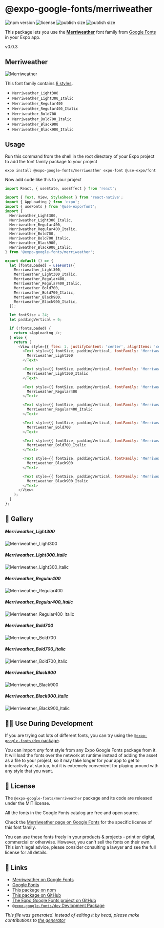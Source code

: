 # @expo-google-fonts/merriweather

![npm version](https://flat.badgen.net/npm/v/@expo-google-fonts/merriweather)
![license](https://flat.badgen.net/github/license/expo/google-fonts)
![publish size](https://flat.badgen.net/packagephobia/install/@expo-google-fonts/merriweather)
![publish size](https://flat.badgen.net/packagephobia/publish/@expo-google-fonts/merriweather)

This package lets you use the [**Merriweather**](https://fonts.google.com/specimen/Merriweather) font family from [Google Fonts](https://fonts.google.com/) in your Expo app.

v0.0.3

## Merriweather

![Merriweather](./font-family.png)

This font family contains [8 styles](#gallery).

- `Merriweather_Light300`
- `Merriweather_Light300_Italic`
- `Merriweather_Regular400`
- `Merriweather_Regular400_Italic`
- `Merriweather_Bold700`
- `Merriweather_Bold700_Italic`
- `Merriweather_Black900`
- `Merriweather_Black900_Italic`

## Usage

Run this command from the shell in the root directory of your Expo project to add the font family package to your project
```sh
expo install @expo-google-fonts/merriweather expo-font @use-expo/font
```

Now add code like this to your project
```js
import React, { useState, useEffect } from 'react';

import { Text, View, StyleSheet } from 'react-native';
import { AppLoading } from 'expo';
import { useFonts } from '@use-expo/font';
import {
  Merriweather_Light300,
  Merriweather_Light300_Italic,
  Merriweather_Regular400,
  Merriweather_Regular400_Italic,
  Merriweather_Bold700,
  Merriweather_Bold700_Italic,
  Merriweather_Black900,
  Merriweather_Black900_Italic,
} from '@expo-google-fonts/merriweather';

export default () => {
  let [fontsLoaded] = useFonts({
    Merriweather_Light300,
    Merriweather_Light300_Italic,
    Merriweather_Regular400,
    Merriweather_Regular400_Italic,
    Merriweather_Bold700,
    Merriweather_Bold700_Italic,
    Merriweather_Black900,
    Merriweather_Black900_Italic,
  });

  let fontSize = 24;
  let paddingVertical = 6;

  if (!fontsLoaded) {
    return <AppLoading />;
  } else {
    return (
      <View style={{ flex: 1, justifyContent: 'center', alignItems: 'center' }}>
        <Text style={{ fontSize, paddingVertical, fontFamily: 'Merriweather_Light300' }}>
          Merriweather_Light300
        </Text>

        <Text style={{ fontSize, paddingVertical, fontFamily: 'Merriweather_Light300_Italic' }}>
          Merriweather_Light300_Italic
        </Text>

        <Text style={{ fontSize, paddingVertical, fontFamily: 'Merriweather_Regular400' }}>
          Merriweather_Regular400
        </Text>

        <Text style={{ fontSize, paddingVertical, fontFamily: 'Merriweather_Regular400_Italic' }}>
          Merriweather_Regular400_Italic
        </Text>

        <Text style={{ fontSize, paddingVertical, fontFamily: 'Merriweather_Bold700' }}>
          Merriweather_Bold700
        </Text>

        <Text style={{ fontSize, paddingVertical, fontFamily: 'Merriweather_Bold700_Italic' }}>
          Merriweather_Bold700_Italic
        </Text>

        <Text style={{ fontSize, paddingVertical, fontFamily: 'Merriweather_Black900' }}>
          Merriweather_Black900
        </Text>

        <Text style={{ fontSize, paddingVertical, fontFamily: 'Merriweather_Black900_Italic' }}>
          Merriweather_Black900_Italic
        </Text>
      </View>
    );
  }
};

```

## 🔡 Gallery

##### Merriweather_Light300
![Merriweather_Light300](./8e88a5324d8b8b44503a016700f8509fb935a78d5668c821daa0092bfea21493.ttf.png)

##### Merriweather_Light300_Italic
![Merriweather_Light300_Italic](./328531f24df7325999a988ae9020486990b3f719e0380ebc4c92287bf487a8ff.ttf.png)

##### Merriweather_Regular400
![Merriweather_Regular400](./7c2d3ddfee4c635410c77868a5443efcbf7f660b64d159ba2cbd7d03f43e02f3.ttf.png)

##### Merriweather_Regular400_Italic
![Merriweather_Regular400_Italic](./ec0e385dcae93a7bfa85adcf27ca8465f179fba9a112e05f07384561b29a4b1a.ttf.png)

##### Merriweather_Bold700
![Merriweather_Bold700](./853dd62f5464fdb7677eeceedf17f771b710501d4fb15dd7076912d7430e92e3.ttf.png)

##### Merriweather_Bold700_Italic
![Merriweather_Bold700_Italic](./acca91ffc59368ee6894a41c9c417f5d2ec9f03c2c181b8e90013e49a401caf4.ttf.png)

##### Merriweather_Black900
![Merriweather_Black900](./aeb362f6ad7c32d24b6a96265394b98c1da77b6620d79ecace57a083ff21c9d2.ttf.png)

##### Merriweather_Black900_Italic
![Merriweather_Black900_Italic](./c6aef6fa65ac3afe1f4e813c13cc623329ddae356f8fa330370e3f1cd754f928.ttf.png)


## 👩‍💻 Use During Development

If you are trying out lots of different fonts, you can try using the [`@expo-google-fonts/dev` package](https://github.com/expo/google-fonts/tree/master/font-packages/dev#readme).

You can import *any* font style from any Expo Google Fonts package from it. It will load the fonts
over the network at runtime instead of adding the asset as a file to your project, so it may take longer
for your app to get to interactivity at startup, but it is extremely convenient
for playing around with any style that you want.

## 📖 License

The `@expo-google-fonts/merriweather` package and its code are released under the MIT license.

All the fonts in the Google Fonts catalog are free and open source.

Check the [Merriweather page on Google Fonts](https://fonts.google.com/specimen/Merriweather) for the specific license of this font family.

You can use these fonts freely in your products & projects - print or digital, commercial or otherwise. However, you can't sell the fonts on their own. This isn't legal advice, please consider consulting a lawyer and see the full license for all details.

## 🔗 Links

- [Merriweather on Google Fonts](https://fonts.google.com/specimen/Merriweather)
- [Google Fonts](https://fonts.google.com/)
- [This package on npm](https://www.npmjs.com/package/@expo-google-fonts/merriweather)
- [This package on GitHub](https://github.com/expo/google-fonts/tree/master/font-packages/merriweather)
- [The Expo Google Fonts project on GitHub](https://github.com/expo/google-fonts)
- [`@expo-google-fonts/dev` Devlopment Package](https://github.com/expo/google-fonts/tree/master/font-packages/dev)


*This file was generated. Instead of editing it by head, please make contributions to [the generator](https://github.com/expo/google-fonts/tree/master/packages/generator)*
